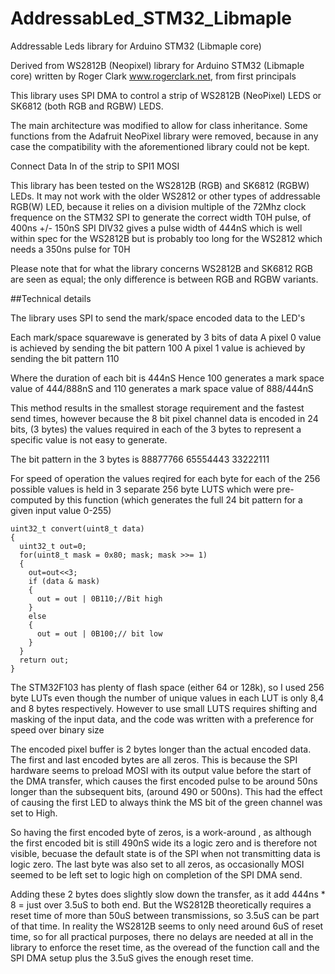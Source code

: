 # AddressabLed_STM32_Libmaple

Addressable Leds library for Arduino STM32 (Libmaple core)

Derived from WS2812B (Neopixel) library for Arduino STM32 (Libmaple core)
written by Roger Clark www.rogerclark.net, from first principals

This library uses SPI DMA to control a strip of WS2812B (NeoPixel) LEDS or
SK6812 (both RGB and RGBW) LEDS.

The main architecture was modified to allow for class inheritance.
Some functions from the Adafruit NeoPixel library were removed, because in any
case the compatibility with the aforementioned library could not be kept.

Connect Data In of the strip to SPI1 MOSI

This library has been tested on the WS2812B (RGB) and SK6812 (RGBW) LEDs.
It may not work with the older WS2812 or other types of addressable RGB(W) LED,
because it relies on a division multiple of the 72Mhz clock frequence on the
STM32 SPI to generate the correct width T0H pulse, of 400ns +/- 150nS SPI DIV32
gives a pulse width of 444nS which is well within spec for the WS2812B but is
probably too long for the WS2812 which needs a 350ns pulse for T0H

Please note that for what the library concerns WS2812B and SK6812 RGB are seen
as equal; the only difference is between RGB and RGBW variants.

##Technical details

The library uses SPI to send the mark/space encoded data to the LED's

Each mark/space squarewave is generated by 3 bits of data
A pixel 0 value is achieved by sending the bit pattern 100
A pixel 1 value is achieved by sending the bit pattern 110

Where the duration of each bit is 444nS
Hence 100 generates a mark space value of 444/888nS
and 110 generates a mark space value of 888/444nS

This method results in the smallest storage requirement and the fastest send
times, however because the 8 bit pixel channel data is encoded in 24 bits, (3
bytes) the values required in each of the 3 bytes to represent a specific value
is not easy to generate.

The bit pattern in the 3 bytes is 
88877766   65554443    33222111

For speed of operation the values reqired for each byte for each of the 256
possible values is held in 3 separate 256 byte LUTS which were pre-computed by
this function (which generates the full 24 bit pattern for a given input value
0-255)

```
uint32_t convert(uint8_t data)
{
  uint32_t out=0;
  for(uint8_t mask = 0x80; mask; mask >>= 1)  
  {
    out=out<<3;
    if (data & mask)
    {
      out = out | 0B110;//Bit high
    }
    else
    {
      out = out | 0B100;// bit low
    }
  }
  return out;
}
```

The STM32F103 has plenty of flash space (either 64 or 128k), so I used 256 byte
LUTs even though the number of unique values in each LUT is only 8,4 and 8 bytes
respectively. However to use small LUTS requires shifting and masking of the
input data, and the code was written with a preference for speed over binary
size

The encoded pixel buffer is 2 bytes longer than the actual encoded data.
The first and last encoded bytes are all zeros. This is because the SPI hardware
seems to preload MOSI with its output value before the start of the DMA
transfer, which causes the first encoded pulse to be around 50ns longer than the
subsequent bits, (around 490 or 500ns). This had the effect of causing the first
 LED to always think the MS bit of the green channel was set to High.

So having the first encoded byte of zeros, is a work-around , as although the
first encoded bit is still 490nS wide its a logic zero and is therefore not
visible, becuase the default state is of the SPI when not transmitting data is
logic zero. The last byte was also set to all zeros, as occasionally MOSI seemed
to be left set to logic high on completion of the SPI DMA send.

Adding these 2 bytes does slightly slow down the transfer, as it add 444ns * 8
= just over 3.5uS to both end. But the WS2812B theoretically requires a reset
time of more than 50uS between transmissions, so 3.5uS can be part of that time.
In reality the WS2812B seems to only need around 6uS of reset time, so for all
practical purposes, there no delays are needed at all in the library to enforce
the reset time, as the overead of the function call and the SPI DMA setup plus
the 3.5uS gives the enough reset time.
